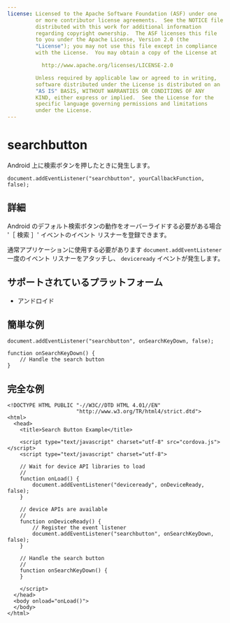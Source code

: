 ```yaml
---
license: Licensed to the Apache Software Foundation (ASF) under one
         or more contributor license agreements.  See the NOTICE file
         distributed with this work for additional information
         regarding copyright ownership.  The ASF licenses this file
         to you under the Apache License, Version 2.0 (the
         "License"); you may not use this file except in compliance
         with the License.  You may obtain a copy of the License at

           http://www.apache.org/licenses/LICENSE-2.0

         Unless required by applicable law or agreed to in writing,
         software distributed under the License is distributed on an
         "AS IS" BASIS, WITHOUT WARRANTIES OR CONDITIONS OF ANY
         KIND, either express or implied.  See the License for the
         specific language governing permissions and limitations
         under the License.
---
```


# searchbutton

Android 上に検索ボタンを押したときに発生します。

    document.addEventListener("searchbutton", yourCallbackFunction, false);
    

## 詳細

Android のデフォルト検索ボタンの動作をオーバーライドする必要がある場合 '［ 検索 ］' イベントのイベント リスナーを登録できます。

通常アプリケーションに使用する必要があります `document.addEventListener` 一度のイベント リスナーをアタッチし、 `deviceready` イベントが発生します。

## サポートされているプラットフォーム

*   アンドロイド

## 簡単な例

    document.addEventListener("searchbutton", onSearchKeyDown, false);
    
    function onSearchKeyDown() {
        // Handle the search button
    }
    

## 完全な例

    <!DOCTYPE HTML PUBLIC "-//W3C//DTD HTML 4.01//EN"
                          "http://www.w3.org/TR/html4/strict.dtd">
    <html>
      <head>
        <title>Search Button Example</title>
    
        <script type="text/javascript" charset="utf-8" src="cordova.js"></script>
        <script type="text/javascript" charset="utf-8">
    
        // Wait for device API libraries to load
        //
        function onLoad() {
            document.addEventListener("deviceready", onDeviceReady, false);
        }
    
        // device APIs are available
        //
        function onDeviceReady() {
            // Register the event listener
            document.addEventListener("searchbutton", onSearchKeyDown, false);
        }
    
        // Handle the search button
        //
        function onSearchKeyDown() {
        }
    
        </script>
      </head>
      <body onload="onLoad()">
      </body>
    </html>